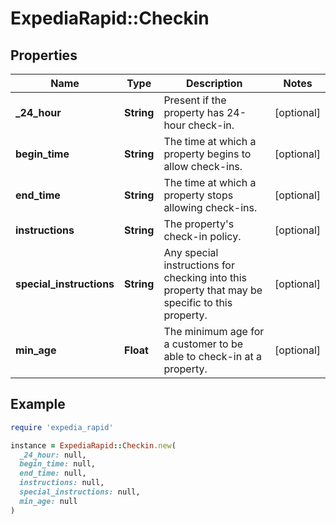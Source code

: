 # ExpediaRapid::Checkin

## Properties

| Name | Type | Description | Notes |
| ---- | ---- | ----------- | ----- |
| **_24_hour** | **String** | Present if the property has 24-hour check-in. | [optional] |
| **begin_time** | **String** | The time at which a property begins to allow check-ins. | [optional] |
| **end_time** | **String** | The time at which a property stops allowing check-ins. | [optional] |
| **instructions** | **String** | The property&#39;s check-in policy. | [optional] |
| **special_instructions** | **String** | Any special instructions for checking into this property that may be specific to this property. | [optional] |
| **min_age** | **Float** | The minimum age for a customer to be able to check-in at a property. | [optional] |

## Example

```ruby
require 'expedia_rapid'

instance = ExpediaRapid::Checkin.new(
  _24_hour: null,
  begin_time: null,
  end_time: null,
  instructions: null,
  special_instructions: null,
  min_age: null
)
```

